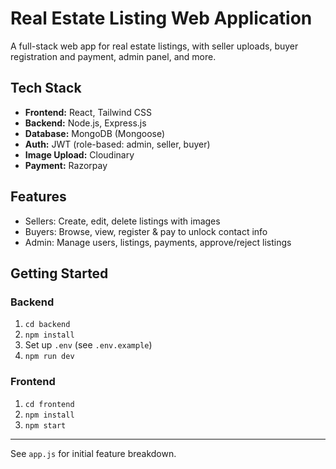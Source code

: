 # Real Estate Listing Web Application

A full-stack web app for real estate listings, with seller uploads, buyer registration and payment, admin panel, and more.

## Tech Stack
- **Frontend:** React, Tailwind CSS
- **Backend:** Node.js, Express.js
- **Database:** MongoDB (Mongoose)
- **Auth:** JWT (role-based: admin, seller, buyer)
- **Image Upload:** Cloudinary
- **Payment:** Razorpay

## Features
- Sellers: Create, edit, delete listings with images
- Buyers: Browse, view, register & pay to unlock contact info
- Admin: Manage users, listings, payments, approve/reject listings

## Getting Started

### Backend
1. `cd backend`
2. `npm install`
3. Set up `.env` (see `.env.example`)
4. `npm run dev`

### Frontend
1. `cd frontend`
2. `npm install`
3. `npm start`

---

See `app.js` for initial feature breakdown.
